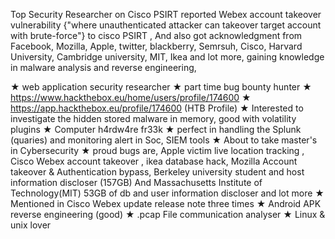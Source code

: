 Top Security Researcher on Cisco PSIRT reported Webex account takeover vulnerability {"where unauthenticated attacker can takeover target account with brute-force"} to cisco PSIRT , And also got acknowledgment from Facebook, Mozilla, Apple, twitter, blackberry, Semrsuh, Cisco, Harvard University, Cambridge university, MIT, Ikea and lot more, gaining knowledge in malware analysis and reverse engineering,

★ web application security researcher
★ part time bug bounty hunter
★ https://www.hackthebox.eu/home/users/profile/174600
★ https://app.hackthebox.eu/profile/174600 (HTB Profile)
★ Interested to investigate the hidden stored malware in memory, good with volatility plugins
★ Computer h4rdw4re fr33k
★ perfect in handling the Splunk (quaries) and monitoring alert in Soc, SIEM tools
★ About to take master's in Cybersecurity 
★ proud bugs are, Apple victim live location tracking , Cisco Webex account takeover , ikea database hack, Mozilla Account takeover & Authentication bypass, Berkeley university student and host information discloser (157GB) And Massachusetts Institute of Technology(MIT) 53GB of db and user information discloser and lot more
★ Mentioned in Cisco Webex update release note three times
★ Android APK reverse engineering (good)
★ .pcap File communication analyser
★ Linux & unix lover 
